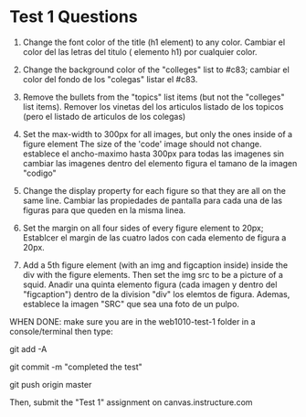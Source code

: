 # Test 1 Questions

1. Change the font color of the title (h1 element) to any color. Cambiar el color del las letras del titulo ( elemento h1) por cualquier color.

2. Change the background color of the "colleges" list to #c83; cambiar el color del fondo de los "colegas" listar el #c83.

3. Remove the bullets from the "topics" list items (but not the "colleges" list items). Remover los vinetas del los articulos listado de los topicos (pero el listado de articulos de los colegas)

4. Set the max-width to 300px for all images, but only the ones inside of a figure element The size of the 'code' image should not change. establece el ancho-maximo hasta 300px para todas las imagenes sin cambiar las imagenes dentro del elemento figura el tamano de la imagen "codigo"

5. Change the display property for each figure so that they are all on the same line. Cambiar las propiedades de pantalla para cada una de las figuras para que queden en la misma linea.

6. Set the margin on all four sides of every figure element to 20px; Establcer el margin de las cuatro lados con cada elemento de figura a 20px.

7. Add a 5th figure element (with an img and figcaption inside) inside the div with the figure elements. Then set the img src to be a picture of a squid. Anadir una quinta elemento figura (cada imagen y dentro del "figcaption") dentro de la division "div" los elemtos de figura. Ademas, establece la imagen "SRC" que sea una foto de un pulpo.

WHEN DONE: make sure you are in the web1010-test-1 folder in a console/terminal then type:

git add -A

git commit -m "completed the test"

git push origin master

Then, submit the "Test 1" assignment on canvas.instructure.com
